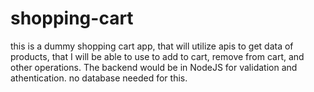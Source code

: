 # shopping-cart
this is a dummy shopping cart app, that will utilize apis to get data of products, that I will be able to use to add to cart, remove from cart, and other operations. The backend would be in NodeJS for validation and athentication. no database needed for this.
